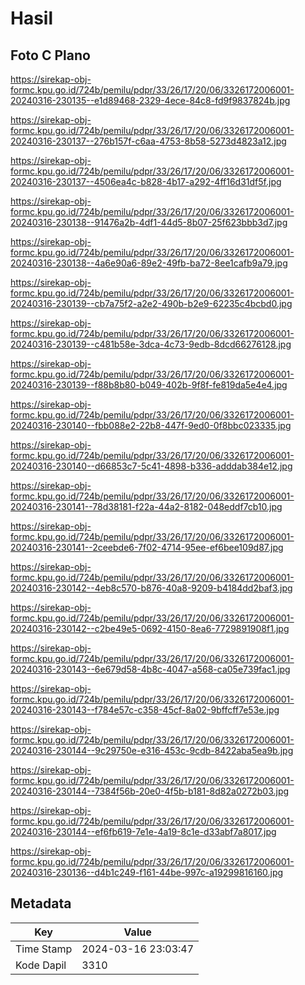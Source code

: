 # Hasil

## Foto C Plano

https://sirekap-obj-formc.kpu.go.id/724b/pemilu/pdpr/33/26/17/20/06/3326172006001-20240316-230135--e1d89468-2329-4ece-84c8-fd9f9837824b.jpg

https://sirekap-obj-formc.kpu.go.id/724b/pemilu/pdpr/33/26/17/20/06/3326172006001-20240316-230137--276b157f-c6aa-4753-8b58-5273d4823a12.jpg

https://sirekap-obj-formc.kpu.go.id/724b/pemilu/pdpr/33/26/17/20/06/3326172006001-20240316-230137--4506ea4c-b828-4b17-a292-4ff16d31df5f.jpg

https://sirekap-obj-formc.kpu.go.id/724b/pemilu/pdpr/33/26/17/20/06/3326172006001-20240316-230138--91476a2b-4df1-44d5-8b07-25f623bbb3d7.jpg

https://sirekap-obj-formc.kpu.go.id/724b/pemilu/pdpr/33/26/17/20/06/3326172006001-20240316-230138--4a6e90a6-89e2-49fb-ba72-8ee1cafb9a79.jpg

https://sirekap-obj-formc.kpu.go.id/724b/pemilu/pdpr/33/26/17/20/06/3326172006001-20240316-230139--cb7a75f2-a2e2-490b-b2e9-62235c4bcbd0.jpg

https://sirekap-obj-formc.kpu.go.id/724b/pemilu/pdpr/33/26/17/20/06/3326172006001-20240316-230139--c481b58e-3dca-4c73-9edb-8dcd66276128.jpg

https://sirekap-obj-formc.kpu.go.id/724b/pemilu/pdpr/33/26/17/20/06/3326172006001-20240316-230139--f88b8b80-b049-402b-9f8f-fe819da5e4e4.jpg

https://sirekap-obj-formc.kpu.go.id/724b/pemilu/pdpr/33/26/17/20/06/3326172006001-20240316-230140--fbb088e2-22b8-447f-9ed0-0f8bbc023335.jpg

https://sirekap-obj-formc.kpu.go.id/724b/pemilu/pdpr/33/26/17/20/06/3326172006001-20240316-230140--d66853c7-5c41-4898-b336-adddab384e12.jpg

https://sirekap-obj-formc.kpu.go.id/724b/pemilu/pdpr/33/26/17/20/06/3326172006001-20240316-230141--78d38181-f22a-44a2-8182-048eddf7cb10.jpg

https://sirekap-obj-formc.kpu.go.id/724b/pemilu/pdpr/33/26/17/20/06/3326172006001-20240316-230141--2ceebde6-7f02-4714-95ee-ef6bee109d87.jpg

https://sirekap-obj-formc.kpu.go.id/724b/pemilu/pdpr/33/26/17/20/06/3326172006001-20240316-230142--4eb8c570-b876-40a8-9209-b4184dd2baf3.jpg

https://sirekap-obj-formc.kpu.go.id/724b/pemilu/pdpr/33/26/17/20/06/3326172006001-20240316-230142--c2be49e5-0692-4150-8ea6-7729891908f1.jpg

https://sirekap-obj-formc.kpu.go.id/724b/pemilu/pdpr/33/26/17/20/06/3326172006001-20240316-230143--6e679d58-4b8c-4047-a568-ca05e739fac1.jpg

https://sirekap-obj-formc.kpu.go.id/724b/pemilu/pdpr/33/26/17/20/06/3326172006001-20240316-230143--f784e57c-c358-45cf-8a02-9bffcff7e53e.jpg

https://sirekap-obj-formc.kpu.go.id/724b/pemilu/pdpr/33/26/17/20/06/3326172006001-20240316-230144--9c29750e-e316-453c-9cdb-8422aba5ea9b.jpg

https://sirekap-obj-formc.kpu.go.id/724b/pemilu/pdpr/33/26/17/20/06/3326172006001-20240316-230144--7384f56b-20e0-4f5b-b181-8d82a0272b03.jpg

https://sirekap-obj-formc.kpu.go.id/724b/pemilu/pdpr/33/26/17/20/06/3326172006001-20240316-230144--ef6fb619-7e1e-4a19-8c1e-d33abf7a8017.jpg

https://sirekap-obj-formc.kpu.go.id/724b/pemilu/pdpr/33/26/17/20/06/3326172006001-20240316-230136--d4b1c249-f161-44be-997c-a19299816160.jpg


## Metadata

| Key        | Value               |
| ---------- | ------------------- |
| Time Stamp | 2024-03-16 23:03:47 |
| Kode Dapil | 3310                |



